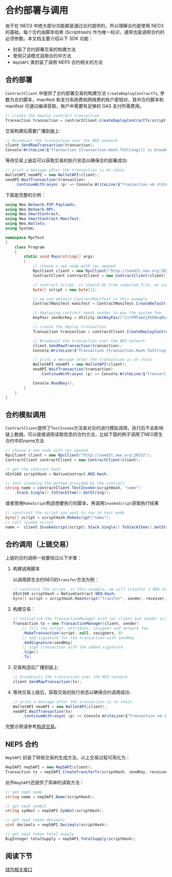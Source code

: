 # 合约部署与调用

由于在 NEO3 中绝大部分功能都是通过合约提供的，所以理解合约是使用 NEO3 的基础，每个合约由脚本哈希 (ScriptHash) 作为唯一标识，通常也是调用合约的必须参数。本文档主要介绍以下 SDK 功能：

- 封装了合约部署交易的构建方法
- 使用只读模式调用合约中方法
- `Nep5API` 类封装了调用 NEP5 合约相关的方法

## 合约部署

`ContractClient` 中提供了合约部署交易的构建方法 `CreateDeployContractTx`, 参数为合约脚本，manifest 和支付系统费和网络费的账户密钥对，其中合约脚本和 manifest 可通过编译获取，账户中需要有足够的 GAS 支付所需费用。

```c#
// create the deploy contract transaction
Transaction transaction = contractClient.CreateDeployContractTx(script, manifest, senderKey);
```

交易构建后需要广播到链上:

```c#
// Broadcast the transaction over the NEO network
client.SendRawTransaction(transaction);
Console.WriteLine($"Transaction {transaction.Hash.ToString()} is broadcasted!");
```

等待交易上链后可以获取交易的执行状态以确保合约部署成功:

```c#
// print a message after the transaction is on chain
WalletAPI neoAPI = new WalletAPI(client);
neoAPI.WaitTransaction(transaction)
    .ContinueWith(async (p) => Console.WriteLine($"Transaction vm state is  {(await p).VMState}"));

```

下面是完整的示例：

```c#
using Neo.Network.P2P.Payloads;
using Neo.Network.RPC;
using Neo.SmartContract;
using Neo.SmartContract.Manifest;
using Neo.Wallets;
using System;

namespace RpcTest
{
    class Program
    {
        static void Main(string[] args)
        {
            // choose a neo node with rpc opened
            RpcClient client = new RpcClient("http://seed1t.neo.org:20332");
            ContractClient contractClient = new ContractClient(client);

            // contract script, it should be from compiled file, we use empty byte[] in this example
            byte[] script = new byte[1];

            // we use default ContractManifest in this example
            ContractManifest manifest = ContractManifest.CreateDefault(script.ToScriptHash());

            // deploying contract needs sender to pay the system fee
            KeyPair senderKey = Utility.GetKeyPair("L1rFMTamZj85ENnqNLwmhXKAprHuqr1MxMHmCWCGiXGsAdQ2dnhb");

            // create the deploy transaction
            Transaction transaction = contractClient.CreateDeployContractTx(script, manifest, senderKey);

            // Broadcast the transaction over the NEO network
            client.SendRawTransaction(transaction);
            Console.WriteLine($"Transaction {transaction.Hash.ToString()} is broadcasted!");

            // print a message after the transaction is on chain
            WalletAPI neoAPI = new WalletAPI(client);
            neoAPI.WaitTransaction(transaction)
               .ContinueWith(async (p) => Console.WriteLine($"Transaction vm state is  {(await p).VMState}"));

            Console.ReadKey();
        }
    }
}
```

## 合约模拟调用

`ContractClient`提供了`TestInvoke`方法来对合约进行模拟调用，执行后不会影响链上数据。可以直接调用读取信息的合约方法，比如下面的例子调用了NEO原生合约中的name方法

```c#
// choose a neo node with rpc opened
RpcClient client = new RpcClient("http://seed1t.neo.org:20332");
ContractClient contractClient = new ContractClient(client);

// get the contract hash
UInt160 scriptHash = NativeContract.NEO.Hash;

// test invoking the method provided by the contract 
string name = contractClient.TestInvoke(scriptHash, "name")
    .Stack.Single().ToStackItem().GetString();
```

或者使用`MakeScript`构造想要执行的脚本，再调用`InvokeScript`获取执行结果

```c#
// construct the script you want to run in test mode
byte[] script = scriptHash.MakeScript("name");
// call invoke script
name =  client.InvokeScript(script).Stack.Single().ToStackItem().GetString();
```

## 合约调用（上链交易）

上链的合约调用一般要经过以下步骤：

1. 构建调用脚本

    以调用原生合约NEO的`transfer`方法为例：

    ```c#
    // construct the script, in this example, we will transfer 1 NEO to receiver
    UInt160 scriptHash = NativeContract.NEO.Hash;
    byte[] script = scriptHash.MakeScript("transfer", sender, receiver, 1);
    ```

2. 构建交易：

    ```c#
    // initialize the TransactionManager with rpc client and sender scripthash
    Transaction tx = new TransactionManager(client, sender)
        // fill the script, attribute, cosigner and network fee
        .MakeTransaction(script, null, cosigners, 0)
        // add signature for the transaction with sendKey
        .AddSignature(sendKey)
        // sign transaction with the added signature
        .Sign()
        .Tx;
    ```

3. 交易构造后广播到链上:

    ```c#
    // broadcasts the transaction over the NEO network
    client.SendRawTransaction(tx);
    ```

4. 等待交易上链后，获取交易的执行状态以确保合约调用成功:

    ```c#
    // print a message after the transaction is on chain
    WalletAPI neoAPI = new WalletAPI(client);
    neoAPI.WaitTransaction(tx)
        .ContinueWith(async (p) => Console.WriteLine($"Transaction vm state is  {(await p).VMState}"));
    ```

完整示例请参考[构造交易](transaction.md)。

## NEP5 合约

`Nep5API` 封装了转账交易的生成方法，以上交易过程可简化为：

```c#
Nep5API nep5API = new Nep5API(client);
Transaction tx = nep5API.CreateTransferTx(scriptHash, sendKey, receiver, 1);
```

此外`Nep5API`还提供了简单的读取方法：

```c#
// get nep5 name
string name = nep5API.Name(scriptHash);

// get nep5 symbol
string symbol = nep5API.Symbol(scriptHash);

// get nep5 token decimals
uint decimals = nep5API.Decimals(scriptHash);

// get nep5 token total supply
BigInteger totalSupply = nep5API.TotalSupply(scriptHash);
```

## 阅读下节

[钱包相关接口](wallet.md)